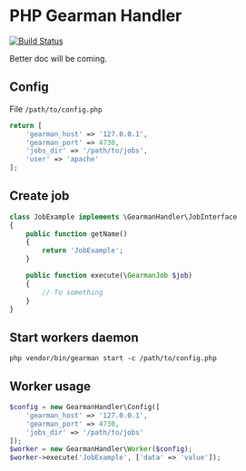 PHP Gearman Handler
===================

[![Build Status](https://travis-ci.org/gabrielbull/php-gearman-handler.svg)](https://travis-ci.org/gabrielbull/php-gearman-handler)

Better doc will be coming.

## Config

File ``/path/to/config.php``

```php
return [
    'gearman_host' => '127.0.0.1',
    'gearman_port' => 4730,
    'jobs_dir' => '/path/to/jobs',
    'user' => 'apache'
];
```

## Create job

```php
class JobExample implements \GearmanHandler\JobInterface
{
    public function getName()
    {
        return 'JobExample';
    }

    public function execute(\GearmanJob $job)
    {
        // To something
    }
}
```

## Start workers daemon

```shell
php vendor/bin/gearman start -c /path/to/config.php
```

## Worker usage

```php
$config = new GearmanHandler\Config([
    'gearman_host' => '127.0.0.1',
    'gearman_port' => 4730,
    'jobs_dir' => '/path/to/jobs'
]);
$worker = new GearmanHandler\Worker($config);
$worker->execute('JobExample', ['data' => 'value']);
```